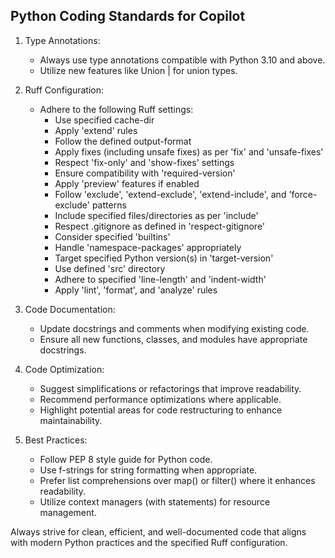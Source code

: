 ## Python Coding Standards for Copilot

1. Type Annotations:
   - Always use type annotations compatible with Python 3.10 and above.
   - Utilize new features like Union | for union types.

2. Ruff Configuration:
   - Adhere to the following Ruff settings:
     - Use specified cache-dir
     - Apply 'extend' rules
     - Follow the defined output-format
     - Apply fixes (including unsafe fixes) as per 'fix' and 'unsafe-fixes'
     - Respect 'fix-only' and 'show-fixes' settings
     - Ensure compatibility with 'required-version'
     - Apply 'preview' features if enabled
     - Follow 'exclude', 'extend-exclude', 'extend-include', and 'force-exclude' patterns
     - Include specified files/directories as per 'include'
     - Respect .gitignore as defined in 'respect-gitignore'
     - Consider specified 'builtins'
     - Handle 'namespace-packages' appropriately
     - Target specified Python version(s) in 'target-version'
     - Use defined 'src' directory
     - Adhere to specified 'line-length' and 'indent-width'
     - Apply 'lint', 'format', and 'analyze' rules

3. Code Documentation:
   - Update docstrings and comments when modifying existing code.
   - Ensure all new functions, classes, and modules have appropriate docstrings.

4. Code Optimization:
   - Suggest simplifications or refactorings that improve readability.
   - Recommend performance optimizations where applicable.
   - Highlight potential areas for code restructuring to enhance maintainability.

5. Best Practices:
   - Follow PEP 8 style guide for Python code.
   - Use f-strings for string formatting when appropriate.
   - Prefer list comprehensions over map() or filter() where it enhances readability.
   - Utilize context managers (with statements) for resource management.

Always strive for clean, efficient, and well-documented code that aligns with modern Python practices and the specified Ruff configuration.